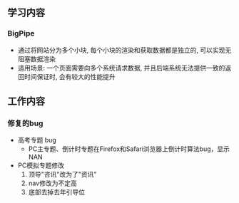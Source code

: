 ## 学习内容

### BigPipe

- 通过将网站分为多个小块, 每个小块的渲染和获取数据都是独立的, 可以实现无阻塞数据渲染
- 适用场景: 一个页面需要向多个系统请求数据, 并且后端系统无法提供一致的返回时间保证时, 会有较大的性能提升

## 工作内容

### 修复的bug

- 高考专题 bug
  - PC主专题、倒计时专题在Firefox和Safari浏览器上倒计时算法bug，显示NAN 
- PC模拟专题修改
  1. 顶导"咨讯"改为了"资讯"
  2. nav修改为不定高
  3. 底部去掉去年引导位
